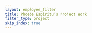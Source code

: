 ```yaml
---
layout: employee_filter
title: Phoebe Espiritu’s Project Work
filter_type: project
skip_index: true
---
```

